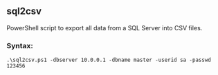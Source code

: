 ## sql2csv
PowerShell script to export all data from a SQL Server into CSV files.

### Syntax:
    .\sql2csv.ps1 -dbserver 10.0.0.1 -dbname master -userid sa -passwd 123456
    

